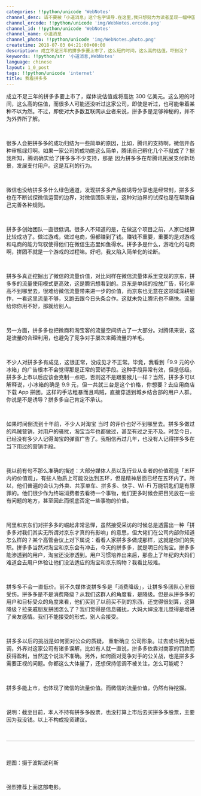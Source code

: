 ```yaml
---
categories: !!python/unicode 'WebNotes'
channel_desc: 请不要被「小道消息」这个名字误导.在这里,我只想努力为读者呈现一幅中国互联网的清明上河图.
channel_ercode: !!python/unicode 'img/WebNotes.ercode.png'
channel_id: !!python/unicode 'WebNotes'
channel_name: 小道消息
channel_photo: !!python/unicode 'img/WebNotes.photo.png'
createtime: 2018-07-03 04:21:00+00:00
description: 成立不足三年的拼多多要上市了，这么短的时间，这么高的估值，吓到没？
keywords: !!python/str '小道消息,WebNotes'
language: chinese
layout: 1_0_post
tags: !!python/unicode 'internet'
title: 我看拼多多
---
```

<div class="rich_media_content" id="js_content">
<p style="text-align: justify;">
         成立不足三年的拼多多要上市了，媒体说估值或将高达 300 亿美元。这么短的时间，这么高的估值，而很多人可能还没听过这家公司，即使是听过，也可能带着某种不以为然。不过，即使对大多数互联网从业者来说，拼多多是足够神秘的，并不为外界所了解。
        </p>
<p>
<br/>
</p>
<p style="text-align: justify;">
         很多人会把拼多多的成功归结为一些简单的原因，比如，腾讯的支持啊，微信开各种审核绿灯啊。如果一家公司的成功能这么简单，腾讯自己孵化几个不就成了？据我所知，腾讯确实给了拼多多不少支持，那是
         <span style="text-align: justify;">
          因为拼多多在帮腾讯拓展支付新场景，发展支付用户。这是互利的行为。
         </span>
</p>
<p style="text-align: justify;">
<br/>
</p>
<p style="text-align: justify;">
         微信也没给拼多多什么绿色通道，发现拼多多产品做诱导分享也是经常封，拼多多也在不断试探微信运营的边界，对微信团队来说，这种对边界的试探也是在帮助自己完善各种规则。
        </p>
<p style="text-align: justify;">
<br/>
</p>
<p style="text-align: justify;">
         拼多多创始团队一直很低调。很多人不知道的是，在做这个项目之前，人家已经算比较成功了。做过游戏，做过电商，但都赚到了钱。赚钱不重要，重要的是对游戏和电商的能力驾驭使得他们在微信生态里如鱼得水。拼多多是什么，游戏化的电商啊，拼团不就是一个游戏的过程嘛。好吧，我又陷入简单化的论断。
        </p>
<p style="text-align: justify;">
<br/>
</p>
<p style="text-align: justify;">
         拼多多真正挖掘出了微信的流量价值，对比同样在微信流量体系里变现的京东，拼多多的流量使用模式更高效，这是腾讯想看到的。京东是单纯的投放广告，转化率高不到哪里去，很难给微信流量带来进一步的价值，而京东也无意在这领域深耕细作，一看这里流量不够，又跑去跟今日头条合作。这就未免让腾讯也不痛快。流量给你你用不好，那就给别人。
        </p>
<p style="text-align: justify;">
<br/>
</p>
<p style="text-align: justify;">
         另一方面，拼多多也把微商和淘宝客的流量空间挤占了一大部分。对腾讯来说，这是流量的合理利用，也避免了竞争对手屡次来薅流量的羊毛。
        </p>
<p style="text-align: justify;">
<br/>
</p>
<p style="text-align: justify;">
         不少人对拼多多有成见，这很正常，没成见才不正常。毕竟，我看到「9.9 元的小冰箱」的广告根本不会觉得那是正常的营销手段。这种手段异常有效，但是低级。拼多多上市以后应该会克制一点吧，否则这不是跟耍猴儿一样？当然，拼多多可以解释说，小冰箱的确是 9.9 元，但一共就三台是这个价格，你想要？去应用商店下载 App 拼团。这样的手法粗暴而且鸡贼，直接穿透到城乡结合部的用户人群。你说是不是诱导？拼多多自己肯定不承认。
        </p>
<p style="text-align: justify;">
<br/>
</p>
<p style="text-align: justify;">
         如果时间倒流到十年前，不少人对淘宝
         <span style="text-align: justify;">
          当时
         </span>
         的评价也好不到哪里去。拼多多做过的鸡贼营销，对用户的骚扰，淘宝当年也都做过，甚至有过之无不及。时至今日，已经没有多少人记得淘宝的弹窗广告了。我相信再过几年，也没有人记得拼多多在当下用过的营销手段。
        </p>
<p style="text-align: justify;">
<br/>
</p>
<p style="text-align: justify;">
         我以前有句不那么准确的描述：大部分媒体人员以及行业从业者的价值观是「五环内的价值观」，有些人物质上可能没达到五环，但是精神层面已经在五环内了。所以，他们普遍的会认为外卖、共享单车、拼多多、快手、Wi-Fi 万能钥匙们是有原罪的。他们很少作为终端消费者去看待一个事物，他们更多时候会把目光放在一些有问题的地方，甚至因此而彻底否定一些事物的价值。
        </p>
<p style="text-align: justify;">
<br/>
</p>
<p style="text-align: justify;">
         阿里和京东们对拼多多的崛起非常忌惮，虽然接受采访的时候总是透露出一种「拼多多对我们其实无所谓对京东才真的有影响」的意思，但大佬们在公司内部你知道怎么样的？某个高管会议上对下属说：看看人家拼多多做成那样，这就是你们的失职。拼多多当然对淘宝和京东会有冲击，今天的拼多多，就是明日的淘宝。拼多多能渗透到的用户，淘宝还没渗透到。用户习惯培养出来后，那些上了年纪的大妈们难道会去用户体验让他们没法适应的淘宝和京东购物？我看比较难。
        </p>
<p style="text-align: justify;">
<br/>
</p>
<p style="text-align: justify;">
         拼多多不会一直低价。前不久媒体说拼多多是「消费降级」，让拼多多团队心里很受伤。拼多多是不是消费降级？从我们这群人的角度看，是降级。但是从拼多多的用户和目标受众的角度来看，他们买到了以前买不到的东西，还觉得很划算，这算降级？拉亲戚朋友拼团怎么了？我们觉得是信息骚扰，大妈大婶没准儿觉得是增进了亲友感情。我们不能接受的形式，别人会接受。
        </p>
<p style="text-align: justify;">
<br/>
</p>
<p style="text-align: justify;">
         拼多多以后的挑战是如何面对公众的质疑，
         <span style="text-align: justify;">
          重新确立
         </span>
         公司形象。过去或许因为低调，外界对这家公司有诸多误解，比如有人就一直说，拼多多依靠对商家的罚款而获得盈利，当然这个说法不准确。另外，如何面对竞争对手的公关战，也是拼多多需要正视的问题。你都这么大体量了，还想保持低调不被关注，怎么可能呢？
        </p>
<p style="text-align: justify;">
<br/>
</p>
<p style="text-align: justify;">
         拼多多能上市，也体现了微信的流量价值。而微信的流量价值，仍然有待挖掘。
        </p>
<p style="text-align: justify;">
<br/>
</p>
<p style="white-space: normal;">
         说明：截至目前，本人不持有拼多多股票，也没打算上市后去买拼多多股票，主要因为我没钱。以上不构成投资建议。
        </p>
<p style="white-space: normal;">
<br/>
</p>
<hr style="margin-top: 1em;margin-bottom: 1em;white-space: normal;max-width: 100%;font-family: Lato, Helvetica, Arial, freesans, clean, sans-serif;border-right-width: 0px;border-bottom-width: 0px;border-left-width: 0px;border-top-style: solid;border-top-color: rgb(234, 234, 234);height: 1px;color: rgb(51, 51, 51);font-size: 15px;box-sizing: border-box !important;word-wrap: break-word !important;"/>
<p style="white-space: normal;">
<br/>
</p>
<p style="text-align: justify;">
         题图：摄于波斯波利斯
        </p>
<p style="text-align: justify;">
<br/>
</p>
<section>
<mpcps class="js_editor_cps" data-appid="wx47b90707741b8fd2" data-categoryid="2" data-color="#fa7834" data-datakey="1530549388752_0.3549054604818225" data-packid="" data-pid="1200486" data-product="%7B%22productData%22%3A%5B%7B%22ad_block_status%22%3A2%2C%22appid%22%3A%22wx47b90707741b8fd2%22%2C%22book%22%3A%7B%22author%22%3A%5B%5D%7D%2C%22category_id%22%3A2%2C%22commission_ratio%22%3A%224.00%25%22%2C%22has_commission%22%3Atrue%2C%22img_url%22%3A%22https%3A%2F%2Fres.wx.qq.com%2Fproduct_material%2FB-HFUFKl9VKVxm-335utzTL1UCZFmFwQsfu4wDjHqVWY_yhFBu1Aiuc8Zf6VlPqG%22%2C%22movie%22%3A%7B%22actor%22%3A%5B%22%E5%BE%90%E5%B3%A5%22%2C%22%E5%91%A8%E4%B8%80%E5%9B%B4%22%2C%22%E7%8E%8B%E4%BC%A0%E5%90%9B%22%5D%2C%22alt_name%22%3A%5B%22%E4%B8%AD%E5%9B%BD%E8%8D%AF%E7%A5%9E%22%2C%22%E5%8D%B0%E5%BA%A6%E8%8D%AF%E7%A5%9E%22%2C%22%E5%8D%B0%E5%BA%A6%E8%8D%AF%E5%95%86%22%2C%22%E7%94%9F%E5%91%BD%E4%B9%8B%E8%B7%AF%22%2C%22Drug%20Dealer%22%2C%22Dying%20to%20Survive%22%2C%22%E4%B8%AD%E5%9B%BD%E8%8D%AF%E7%A5%9E%22%5D%2C%22classify%22%3A%5B%22%E5%89%A7%E6%83%85%22%2C%22%E5%96%9C%E5%89%A7%22%5D%2C%22director%22%3A%5B%22%E6%96%87%E7%89%A7%E9%87%8E%22%5D%2C%22en_name%22%3A%22Dying%20To%20Survive%22%2C%22movie_len%22%3A117%2C%22rating%22%3A9.6%2C%22release_time%22%3A%222018-07-06%22%7D%2C%22pid%22%3A%221200486%22%2C%22source_logo_url%22%3A%22http%3A%2F%2Fmmbiz.qpic.cn%2Fmmbiz_png%2FGnP5rVFHxJbTxjERsdjpKYvs9xJejFvVgCpYQRq2eyTOL5HZrVqIdnuYvHpf4cy2ywdEDicPaLroluibq7FuGoibA%2F0%22%2C%22source_name%22%3A%22%E7%8C%AB%E7%9C%BC%E7%94%B5%E5%BD%B1%E6%BC%94%E5%87%BA%22%2C%22title%22%3A%22%E6%88%91%E4%B8%8D%E6%98%AF%E8%8D%AF%E7%A5%9E%22%2C%22cps_desc%22%3A%22%E5%BE%90%E5%B3%A5%2F%E5%91%A8%E4%B8%80%E5%9B%B4%2F%E7%8E%8B%E4%BC%A0%E5%90%9B%22%2C%22cps_desc_long%22%3A%22%E4%B8%BB%E6%BC%94%EF%BC%9A%E5%BE%90%E5%B3%A5%2F%E5%91%A8%E4%B8%80%E5%9B%B4%2F%E7%8E%8B%E4%BC%A0%E5%90%9B%22%7D%5D%7D" data-smartnum="" data-templateid="banner" data-type="1" data-uid="1530549388750" frameborder="0" style="width:100% !important;border:0;">
</mpcps>
</section>
<p style="text-align: justify;">
         强烈推荐上面这部电影。
        </p>
</div>